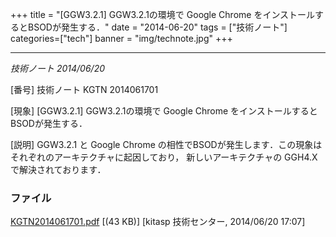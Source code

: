 +++
title = "[GGW3.2.1] GGW3.2.1の環境で Google Chrome をインストールするとBSODが発生する．"
date = "2014-06-20"
tags = ["技術ノート"]
categories=["tech"]
banner = "img/technote.jpg"
+++

--------------------------------------------------------------------------------

*技術ノート
2014/06/20*


[番号]
技術ノート KGTN 2014061701

[現象]
[GGW3.2.1] GGW3.2.1の環境で Google Chrome
をインストールするとBSODが発生する．

[説明]
GGW3.2.1 と Google Chrome
の相性でBSODが発生します．この現象はそれぞれのアーキテクチャに起因しており，
新しいアーキテクチャの GGH4.X で解決されております．


### ファイル





[KGTN2014061701.pdf](http://techreport.kitasp.net/attachments/download/1688/KGTN2014061701.pdf)
 [(43 KB)] [kitasp 技術センター, 2014/06/20
17:07]
